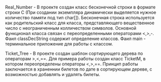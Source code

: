 Real_Number - В проекте создан класс бесконечной строки в формате строки С (При создании экземпляра динамически выделяется нужное количество памяти под тип char[]). Бесконечная строка
  используется как родительский класс для класса, представляющего вещественное число c неограниченным колличеством символов. Основной функционал класса связан с переопределенными операторами <,>,-.
  Фаил classDecString содержит определение классов. Фаил main - терминальное приложение для работы с классом.

Ticket_Tree - В проекте создан шаблон сортирующего дерева по операторам >,<,==. Для примера работы создан класс TicketM, в котором переопределены операторы <,>,==.
  Принцип работы заключается в храненнии билетов по дате в сортирующем дереве, с возможностью добавлять и удалять билеты.
